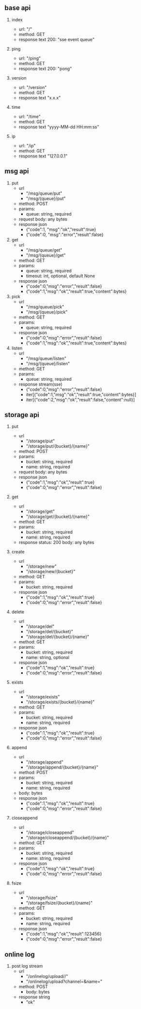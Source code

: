 

## base api
1. index
    - url: "/"
    - method: GET
    - response text 200: "sse event queue"

2. ping
    - url: "/ping"
    - method: GET
    - response text 200: "pong"

3. version
    - url: "/version"
    - method: GET
    - response text "x.x.x"

4. time
    - url: "/time"
    - method: GET
    - response text "yyyy-MM-dd HH:mm:ss"

5. ip
    - url: "/ip"
    - method: GET
    - response text "127.0.0.1"


## msg api
1. put 
    - url
        - "/msg/queue/put"
        - "/msg/{queue}/put"
    - method: POST
    - params:
        - queue: string, required
    - request body: any bytes
    - response json
        - {"code":1, "msg":"ok","result":true}
        - {"code":0, "msg":"error","result":false}
2. get
    - url
        - "/msg/queue/get"
        - "/msg/{queue}/get"
    - method: GET
    - params:
        - queue: string, required
        - timeout: int, optional, default None
    - response json
        - {"code":0,"msg":"error","result":false}
        - {"code":1,"msg":"ok","result":true,"content":bytes}
3. pick
    - url
        - "/msg/queue/pick"
        - "/msg/{queue}/pick"
    - method: GET
    - params:
        - queue: string, required
    - response json
        - {"code":0,"msg":"error","result":false}
        - {"code":1,"msg":"ok","result":true,"content":bytes}
4. listen
    - url
        - "/msg/queue/listen"
        - "/msg/{queue}/listen"
    - method: GET
    - params:
        - queue: string, required
    - response stream(sse)
        - {"code":0,"msg":"error","result":false}
        - iter[{"code":1,"msg":"ok","result":true,"content":bytes}]
        - iter[{"code":2,"msg":"ok","result":false,"content":null}]

## storage api
1. put
    - url
        - "/storage/put"
        - "/storage/put/{bucket}/{name}"
    - method: POST
    - params:
        - bucket: string, required
        - name: string, required
    - request body: any bytes
    - response json
        - {"code":1,"msg":"ok","result":true}
        - {"code":0,"msg":"error","result":false}
2. get
    - url
        - "/storage/get"
        - "/storage/get/{bucket}/{name}"
    - method: GET
    - params:
        - bucket: string, required
        - name: string, required
    - response status: 200 body: any bytes

3. create
    - url
        - "/storage/new"
        - "/storage/new/{bucket}"
    - method: GET
    - params:
        - bucket: string, required
    - response json
        - {"code":1,"msg":"ok","result":true}
        - {"code":0,"msg":"error","result":false}
        
4. delete
    - url
        - "/storage/del"
        - "/storage/del/{bucket}"
        - "/storage/del/{bucket}/{name}"
    - method: GET
    - params:
        - bucket: string, required
        - name: string, optional
    - response json
        - {"code":1,"msg":"ok","result":true}
        - {"code":0,"msg":"error","result":false}


5. exists
    - url
        - "/storage/exists"
        - "/storage/exists/{bucket}/{name}"
    - method: GET
    - params:
        - bucket: string, required
        - name: string, required
    - response json
        - {"code":1,"msg":"ok","result":true}
        - {"code":0,"msg":"error","result":false}

6. append
    - url
        - "/storage/append"
        - "/storage/append/{bucket}/{name}"
    - method: POST
    - params:
        - bucket: string, required
        - name: string, required
    - body: bytes
    - response json
        - {"code":1,"msg":"ok","result":true}
        - {"code":0,"msg":"error","result":false}

7. closeappend
    - url
        - "/storage/closeappend"
        - "/storage/closeappend/{bucket}/{name}"
    - method: GET
    - params:
        - bucket: string, required
        - name: string, required
    - response json
        - {"code":1,"msg":"ok","result":true}
        - {"code":0,"msg":"error","result":false}

8. fsize
    - url
        - "/storage/fsize"
        - "/storage/fsize/{bucket}/{name}"
    - method: GET
    - params:
        - bucket: string, required
        - name: string, required
    - response json
        - {"code":1,"msg":"ok","result":123456}
        - {"code":0,"msg":"error","result":false}
        
## online log
1. post log stream
    - url
        - "/onlinelog/upload/<channel>/<name>"
        - "/onlinelog/upload?channel=<channel>&name=<name>"
    - method: POST
        - body: bytes
    - response string
        - "ok"

